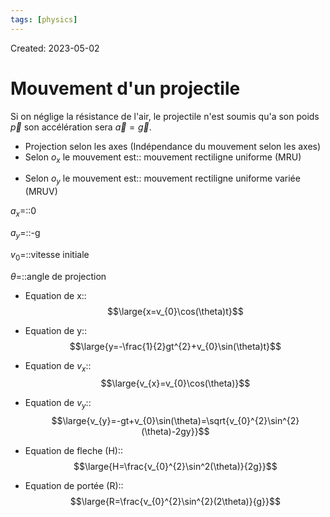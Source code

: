 ```yaml
---
tags: [physics] 
---
```

Created: 2023-05-02

# Mouvement d'un projectile
Si on néglige la résistance de l'air, le projectile n'est soumis qu'a son poids $\vec{p}$ son accélération sera $\vec{a}=\vec{g}$.

- Projection selon les axes (Indépendance du mouvement selon les axes)
- Selon $o_{x}$ le mouvement est:: mouvement rectiligne uniforme (MRU)
<!--SR:!2023-09-26,86,249-->
- Selon $o_{y}$ le mouvement est:: mouvement rectiligne uniforme variée (MRUV)
<!--SR:!2024-05-01,221,249-->

$a_{x}$=::0
<!--SR:!2023-12-27,145,250-->
$a_{y}$=::-g
<!--SR:!2024-01-25,163,250-->
$v_{0}$=::vitesse initiale
<!--SR:!2023-12-11,136,250-->
$\theta$=::angle de projection
<!--SR:!2023-11-08,115,250-->

- Equation de x::$$\large{x=v_{0}\cos(\theta)t}$$
<!--SR:!2024-02-25,183,250-->
- Equation de y::$$\large{y=-\frac{1}{2}gt^{2}+v_{0}\sin(\theta)t}$$
<!--SR:!2023-12-06,135,250-->
- Equation de $v_{x}$:: $$\large{v_{x}=v_{0}\cos(\theta)}$$
<!--SR:!2023-12-09,135,250-->
- Equation de $v_{y}$:: $$\large{v_{y}=-gt+v_{0}\sin(\theta)=\sqrt{v_{0}^{2}\sin^{2}(\theta)-2gy}}$$
<!--SR:!2023-11-08,66,230-->
- Equation de fleche (H):: $$\large{H=\frac{v_{0}^{2}\sin^2(\theta)}{2g}}$$
<!--SR:!2024-02-16,160,230-->
- Equation de portée (R):: $$\large{R=\frac{v_{0}^{2}\sin^{2}(2\theta)}{g}}$$
<!--SR:!2023-10-06,19,130-->